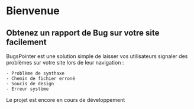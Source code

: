 # Bienvenue

## Obtenez un rapport de Bug sur votre site facilement

BugsPointer est une solution simple de laisser vos utilisateurs signaler des problèmes sur votre site lors de leur navigation : 

    - Problème de synthaxe
    - Chemin de fichier erroné
    - Soucis de design
    - Erreur système

Le projet est encore en cours de développement
